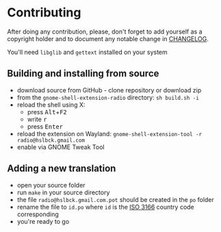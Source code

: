 # Contributing

After doing any contribution, please, don't forget to add yourself as a copyright holder and to document any notable change in [CHANGELOG].

You'll need `libglib` and `gettext` installed on your system

## Building and installing from source

* download source from GitHub - clone repository or download zip
* from the `gnome-shell-extension-radio` directory: `sh build.sh -i`
* reload the shell using X:
  * press <kbd>Alt</kbd>+<kbd>F2</kbd>
  * write <kbd>r</kbd>
  * press <kbd>Enter</kbd>
* reload the extension on Wayland:
    `gnome-shell-extension-tool -r radio@hslbck.gmail.com`  
* enable via GNOME Tweak Tool

## Adding a new translation

* open your source folder
* run `make` in your source directory
* the file `radio@hslbck.gmail.com.pot` should be created in the `po` folder
* rename the file to `id.po` where `id` is the [ISO 3166] country code corresponding
* you're ready to go

[ISO 3166]: https://www.gnu.org/software/gettext/manual/gettext.html#Country-Codes
[CHANGELOG]: ./CHANGELOG.md
